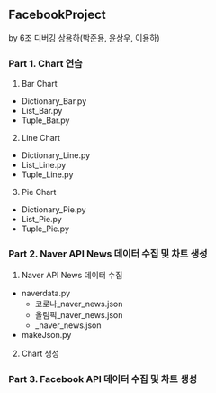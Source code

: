 ## FacebookProject
by 6조 디버깅 상용하(박준용, 윤상우, 이용하)

### Part 1. Chart 연습
1. Bar Chart
  - Dictionary_Bar.py
  - List_Bar.py
  - Tuple_Bar.py
2. Line Chart
  - Dictionary_Line.py
  - List_Line.py
  - Tuple_Line.py
3. Pie Chart
  - Dictionary_Pie.py
  - List_Pie.py
  - Tuple_Pie.py

### Part 2. Naver API News 데이터 수집 및 차트 생성
1. Naver API News 데이터 수집
  - naverdata.py
    - 코로나_naver_news.json
    - 올림픽_naver_news.json
    - _naver_news.json
  - makeJson.py
2. Chart 생성

### Part 3. Facebook API 데이터 수집 및 차트 생성

